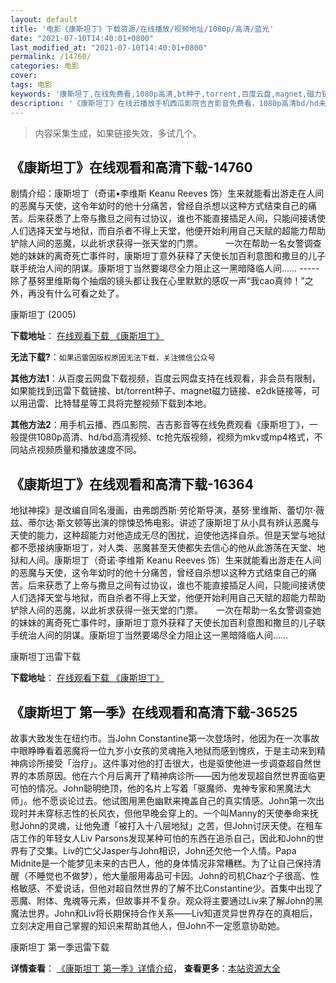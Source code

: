 ```yaml
---
layout: default
title: '电影《康斯坦丁》下载资源/在线播放/视频地址/1080p/高清/蓝光'
date: "2021-07-10T14:40:01+0800"
last_modified_at: "2021-07-10T14:40:01+0800"
permalink: /14760/
categories: 电影
cover:
tags: 电影
keywords: '康斯坦丁,在线免费看,1080p高清,bt种子,torrent,百度云盘,magnet,磁力链,迅雷下载资源'
description: '《康斯坦丁》在线云播放手机西瓜影院吉吉影音免费看，1080p高清bd/hd未删减完整版和tc抢先枪版，mkv/mp4格式，附带bt/torrent种子、magnet/磁力链、百度云盘、网盘资源迅雷下载链接'
---
```


>内容采集生成，如果链接失效，多试几个。


## 《康斯坦丁》在线观看和高清下载-14760

剧情介绍：康斯坦丁（奇诺•李维斯 Keanu Reeves 饰）生来就能看出游走在人间的恶魔与天使，这令年幼时的他十分痛苦，曾经自杀想以这种方式结束自己的痛苦。后来获悉了上帝与撒旦之间有过协议，谁也不能直接插足人间，只能间接诱使人们选择天堂与地狱，而自杀者不得上天堂，他便开始利用自己天赋的超能力帮助铲除人间的恶魔，以此祈求获得一张天堂的门票。  　　一次在帮助一名女警调查她的妹妹的离奇死亡事件时，康斯坦丁意外获释了天使长加百利意图和撒旦的儿子联手统治人间的阴谋。康斯坦丁当然要竭尽全力阻止这一黑暗降临人间…… ----- 除了基努里维斯每个抽烟的镜头都让我在心里默默的感叹一声“我cao真帅！”之外，再没有什么可看之处了。


康斯坦丁 (2005)

**下载地址**： [在线观看下载 《康斯坦丁》](https://www.btbtdy.me/btdy/dy5050.html) 


**无法下载?**：`如果迅雷因版权原因无法下载，关注微信公众号 `

**其他方法1**：从百度云网盘下载视频，百度云网盘支持在线观看，非会员有限制，如果能找到迅雷下载链接、bt/torrent种子、magnet磁力链接、e2dk链接等，可以用迅雷、比特彗星等工具将完整视频下载到本地。

**其他方法2**：用手机云播、西瓜影院、吉吉影音等在线免费观看《康斯坦丁》，一般提供1080p高清、hd/bd高清视频、tc抢先版视频，视频为mkv或mp4格式，不同站点视频质量和播放速度不同。


## 《康斯坦丁》在线观看和高清下载-16364

地狱神探》是改编自同名漫画，由弗朗西斯·劳伦斯导演，基努·里维斯、蕾切尔·薇兹、蒂尔达·斯文顿等出演的惊悚恐怖电影。讲述了康斯坦丁从小具有辨认恶魔与天使的能力，这种超能力对他造成无尽的困扰，迫使他选择自杀。但是天堂与地狱都不愿接纳康斯坦丁，对人类、恶魔甚至天使都失去信心的他从此游荡在天堂、地狱和人间。康斯坦丁（奇诺·李维斯 Keanu Reeves 饰）生来就能看出游走在人间的恶魔与天使，这令年幼时的他十分痛苦，曾经自杀想以这种方式结束自己的痛苦。后来获悉了上帝与撒旦之间有过协议，谁也不能直接插足人间，只能间接诱使人们选择天堂与地狱，而自杀者不得上天堂，他便开始利用自己天赋的超能力帮助铲除人间的恶魔，以此祈求获得一张天堂的门票。　　一次在帮助一名女警调查她的妹妹的离奇死亡事件时，康斯坦丁意外获释了天使长加百利意图和撒旦的儿子联手统治人间的阴谋。康斯坦丁当然要竭尽全力阻止这一黑暗降临人间……


康斯坦丁迅雷下载

**下载地址**： [在线观看下载 《康斯坦丁》](https://www.993dy.com//vod-detail-id-31476.html) 


## 《康斯坦丁 第一季》在线观看和高清下载-36525

故事大致发生在纽约市。当John Constantine第一次登场时，他因为在一次事故中眼睁睁看着恶魔将一位九岁小女孩的灵魂拖入地狱而感到愧疚，于是主动来到精神病诊所接受「治疗」。这件事对他的打击很大，也是驱使他进一步调查超自然世界的本质原因。他在六个月后离开了精神病诊所——因为他发现超自然世界面临更可怕的情况。John聪明绝顶，他的名片上写着「驱魔师、鬼神专家和黑魔法大师」。他不愿谈论过去。他试图用黑色幽默来掩盖自己的真实情感。John第一次出现时并未穿标志性的长风衣，但他早晚会穿上的。一个叫Manny的天使奉命来抚慰John的灵魂，让他免遭「被打入十八层地狱」之苦，但John讨厌天使。在租车店工作的年轻女人Liv Parsons发现某种可怕的东西在追杀自己，因此和John的世界有了交集。Liv的亡父Jasper与John相识，John还欠他一个人情。Papa Midnite是一个能梦见未来的古巴人，他的身体情况非常糟糕。为了让自己保持清醒（不睡觉也不做梦），他大量服用毒品可卡因。John的司机Chaz个子很高、性格敏感、不爱说话，但他对超自然世界的了解不比Constantine少。首集中出现了恶魔、附体、鬼魂等元素，但故事并不复杂。观众将主要通过Liv来了解John的黑魔法世界。John和Liv将长期保持合作关系&mdash;—Liv知道灵异世界存在的真相后，立刻决定用自己掌握的知识来帮助其他人，但John不一定愿意协助她。<!---剧情end--->


康斯坦丁 第一季迅雷下载

**详情查看**： [《康斯坦丁 第一季》详情介绍](/movie/36525/)， **查看更多**：[本站资源大全](/movie/t/all/)

